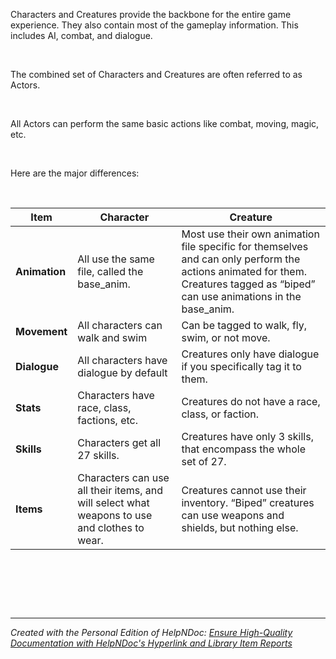 # 

&nbsp;

Characters and Creatures provide the backbone for the entire game experience. They also contain most of the gameplay information. This includes AI, combat, and dialogue.&nbsp;

&nbsp;

The combined set of Characters and Creatures are often referred to as Actors.

&nbsp;

All Actors can perform the same basic actions like combat, moving, magic, etc.

&nbsp;

Here are the major differences:

&nbsp;

| **Item** | **Character** | **Creature** |
| --- | --- | --- |
| **Animation** | All use the same file, called the base\_anim. | Most use their own animation file specific for themselves and can only perform the actions animated for them. Creatures tagged as “biped” can use animations in the base\_anim. |
| **Movement** | All characters can walk and swim | Can be tagged to walk, fly, swim, or not move. |
| **Dialogue** | All characters have dialogue by default | Creatures only have dialogue if you specifically tag it to them. |
| **Stats** | Characters have race, class, factions, etc. | Creatures do not have a race, class, or faction. |
| **Skills** | Characters get all 27 skills. | Creatures have only 3 skills, that encompass the whole set of 27. |
| **Items** | Characters can use all their items, and will select what weapons to use and clothes to wear. | Creatures cannot use their inventory. “Biped” creatures can use weapons and shields, but nothing else. |


&nbsp;

&nbsp;

&nbsp;


***
_Created with the Personal Edition of HelpNDoc: [Ensure High-Quality Documentation with HelpNDoc's Hyperlink and Library Item Reports](<https://www.helpndoc.com/feature-tour/advanced-project-analyzer/>)_
